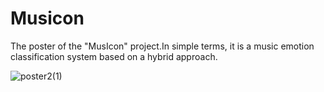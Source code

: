 # Musicon

The poster of the "MusIcon" project.In simple terms, it is a music emotion classification system based on a hybrid approach.

![poster2(1)](https://user-images.githubusercontent.com/41162285/68044493-76b4da00-fcfd-11e9-9730-350b1d2e6e1f.jpg)
